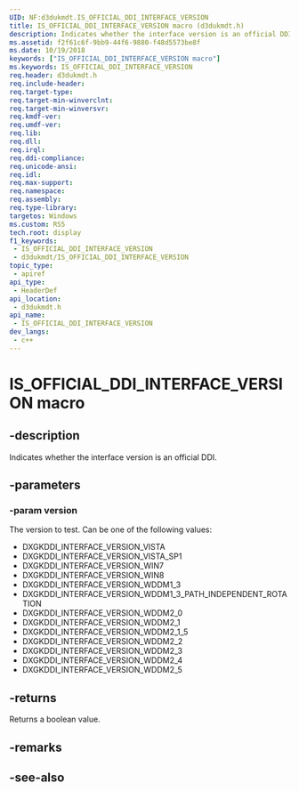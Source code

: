 ```yaml
---
UID: NF:d3dukmdt.IS_OFFICIAL_DDI_INTERFACE_VERSION
title: IS_OFFICIAL_DDI_INTERFACE_VERSION macro (d3dukmdt.h)
description: Indicates whether the interface version is an official DDI.
ms.assetid: f2f61c6f-9bb9-44f6-9880-f48d5573be8f
ms.date: 10/19/2018
keywords: ["IS_OFFICIAL_DDI_INTERFACE_VERSION macro"]
ms.keywords: IS_OFFICIAL_DDI_INTERFACE_VERSION
req.header: d3dukmdt.h
req.include-header: 
req.target-type: 
req.target-min-winverclnt: 
req.target-min-winversvr: 
req.kmdf-ver: 
req.umdf-ver: 
req.lib: 
req.dll: 
req.irql: 
req.ddi-compliance: 
req.unicode-ansi: 
req.idl: 
req.max-support: 
req.namespace: 
req.assembly: 
req.type-library: 
targetos: Windows
ms.custom: RS5
tech.root: display
f1_keywords:
 - IS_OFFICIAL_DDI_INTERFACE_VERSION
 - d3dukmdt/IS_OFFICIAL_DDI_INTERFACE_VERSION
topic_type:
 - apiref
api_type:
 - HeaderDef
api_location:
 - d3dukmdt.h
api_name:
 - IS_OFFICIAL_DDI_INTERFACE_VERSION
dev_langs:
 - c++
---
```


# IS_OFFICIAL_DDI_INTERFACE_VERSION macro


## -description

Indicates whether the interface version is an official DDI.

## -parameters

### -param version

The version to test. Can be one of the following values:

* DXGKDDI_INTERFACE_VERSION_VISTA
* DXGKDDI_INTERFACE_VERSION_VISTA_SP1
* DXGKDDI_INTERFACE_VERSION_WIN7
* DXGKDDI_INTERFACE_VERSION_WIN8
* DXGKDDI_INTERFACE_VERSION_WDDM1_3
* DXGKDDI_INTERFACE_VERSION_WDDM1_3_PATH_INDEPENDENT_ROTATION
* DXGKDDI_INTERFACE_VERSION_WDDM2_0
* DXGKDDI_INTERFACE_VERSION_WDDM2_1
* DXGKDDI_INTERFACE_VERSION_WDDM2_1_5
* DXGKDDI_INTERFACE_VERSION_WDDM2_2
* DXGKDDI_INTERFACE_VERSION_WDDM2_3
* DXGKDDI_INTERFACE_VERSION_WDDM2_4
* DXGKDDI_INTERFACE_VERSION_WDDM2_5

## -returns

Returns a boolean value.

## -remarks

## -see-also

